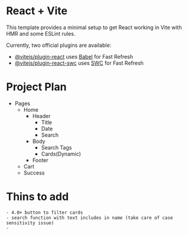 # React + Vite

This template provides a minimal setup to get React working in Vite with HMR and some ESLint rules.

Currently, two official plugins are available:

- [@vitejs/plugin-react](https://github.com/vitejs/vite-plugin-react/blob/main/packages/plugin-react/README.md) uses [Babel](https://babeljs.io/) for Fast Refresh
- [@vitejs/plugin-react-swc](https://github.com/vitejs/vite-plugin-react-swc) uses [SWC](https://swc.rs/) for Fast Refresh


# Project Plan
- Pages
    - Home
        - Header
            - Title
            - Date
            - Search
        - Body
            - Search Tags
            - Cards(Dynamic)
        - Footer
    - Cart
    - Success


# Thins to add
    - 4.0+ button to filter cards
    - search function with text includes in name (take care of case sensitivity issue)
    - 